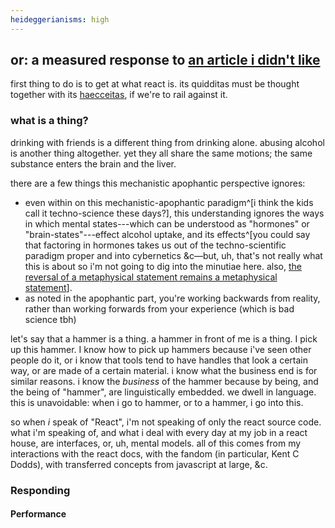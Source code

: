 ```yaml
---
heideggerianisms: high
---
```


## or: a measured response to [an article i didn't like](https://joshcollinsworth.com/blog/self-fulfilling-prophecy-of-react)

first thing to do is to get at what react is. its quidditas must be thought together with its [haecceitas](https://en.wikipedia.org/wiki/Haecceity#Haecceity_vs._quiddity), if we're to rail against it.

### what is a thing?

drinking with friends is a different thing from drinking alone. abusing alcohol is another thing altogether. yet they all share the same motions; the same substance enters the brain and the liver.

there are a few things this mechanistic apophantic perspective ignores:
* even within on this mechanistic-apophantic paradigm^[i think the kids call it techno-science these days?], this understanding ignores the ways in which mental states---which can be understood as "hormones" or "brain-states"---effect alcohol uptake, and its effects^[you could say that factoring in hormones takes us out of the techno-scientific paradigm proper and into cybernetics &amp;c—but, uh, that's not really what this is about so i'm not going to dig into the minutiae here. also, [the reversal of a metaphysical statement remains a metaphysical statement](https://en.wikipedia.org/wiki/Existentialism#cite_note-30)].
* as noted in the apophantic part, you're working backwards from reality, rather than working forwards from your experience (which is bad science tbh)

let's say that a hammer is a thing. a hammer in front of me is a thing. I pick up this hammer. I know how to pick up hammers because i've seen other people do it, or i know that tools tend to have handles that look a certain way, or are made of a certain material. i know what the business end is for similar reasons. i know the *business* of the hammer because by being, and the being of "hammer", are linguistically embedded. we dwell in language. this is unavoidable: when i go to hammer, or to a hammer, i go into this.

so when *i* speak of "React", i'm not speaking of only the react source code. what i'm speaking of, and what i deal with every day at my job in a react house, are interfaces, or, uh, mental models. all of this comes from my interactions with the react docs, with the fandom (in particular, Kent C Dodds), with transferred concepts from javascript at large, &amp;c. 

### Responding

#### Performance


